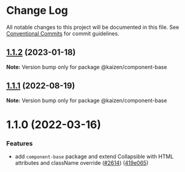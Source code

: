 # Change Log

All notable changes to this project will be documented in this file.
See [Conventional Commits](https://conventionalcommits.org) for commit guidelines.

## [1.1.2](https://github.com/cultureamp/kaizen-design-system/compare/@kaizen/component-base@1.1.1...@kaizen/component-base@1.1.2) (2023-01-18)

**Note:** Version bump only for package @kaizen/component-base





## [1.1.1](https://github.com/cultureamp/kaizen-design-system/compare/@kaizen/component-base@1.1.0...@kaizen/component-base@1.1.1) (2022-08-19)

**Note:** Version bump only for package @kaizen/component-base





# 1.1.0 (2022-03-16)


### Features

* add `component-base` package and extend Collapsible with HTML attributes and className override ([#2614](https://github.com/cultureamp/kaizen-design-system/issues/2614)) ([419e065](https://github.com/cultureamp/kaizen-design-system/commit/419e065c51d5cdc5b40fdf864b41ed2898913177))
